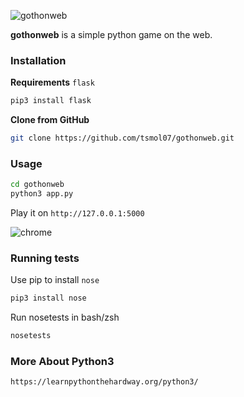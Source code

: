 ![gothonweb](https://github.com/tsmol07/gothonweb/blob/master/image/2.jpg)

**gothonweb** is a simple python game on the web.

### Installation
**Requirements** `flask`
```bash
pip3 install flask
```
**Clone from GitHub**
```bash
git clone https://github.com/tsmol07/gothonweb.git
```

### Usage
```bash
cd gothonweb
python3 app.py
```
Play it on `http://127.0.0.1:5000`

![chrome](https://github.com/tsmol07/gothonweb/blob/master/image/3.jpg)

### Running tests

Use pip to install `nose`
```bash
pip3 install nose
```

Run nosetests in bash/zsh
```bash
nosetests
```

### More About Python3
```
https://learnpythonthehardway.org/python3/
```